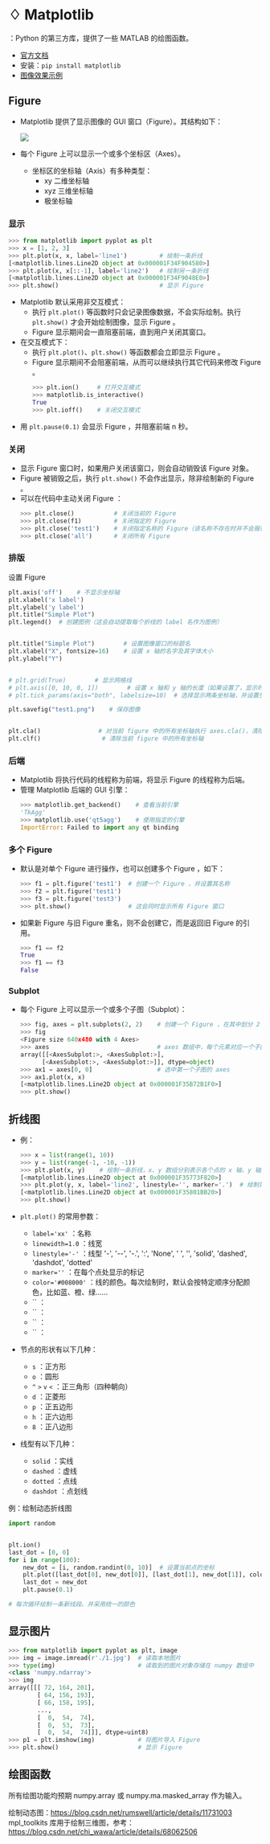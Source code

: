 # ♢ Matplotlib

：Python 的第三方库，提供了一些 MATLAB 的绘图函数。
- [官方文档](https://matplotlib.org/users/index.html)
- 安装：`pip install matplotlib`
- [图像效果示例](https://matplotlib.org/tutorials/introductory/sample_plots.html)

## Figure

- Matplotlib 提供了显示图像的 GUI 窗口（Figure）。其结构如下：

  ![](./Matplotlib_1.jpg)

- 每个 Figure 上可以显示一个或多个坐标区（Axes）。
  - 坐标区的坐标轴（Axis）有多种类型：
    - xy 二维坐标轴
    - xyz 三维坐标轴
    - 极坐标轴

### 显示

```py
>>> from matplotlib import pyplot as plt
>>> x = [1, 2, 3]
>>> plt.plot(x, x, label='line1')         # 绘制一条折线
[<matplotlib.lines.Line2D object at 0x000001F34F904580>]
>>> plt.plot(x, x[::-1], label='line2')   # 绘制另一条折线
[<matplotlib.lines.Line2D object at 0x000001F34F9048E0>]
>>> plt.show()                            # 显示 Figure 
```

- Matplotlib 默认采用非交互模式：
  - 执行 `plt.plot()` 等函数时只会记录图像数据，不会实际绘制。执行 `plt.show()` 才会开始绘制图像，显示 Figure 。
  - Figure 显示期间会一直阻塞前端，直到用户关闭其窗口。
- 在交互模式下：
  - 执行 `plt.plot()`、`plt.show()` 等函数都会立即显示 Figure 。
  - Figure 显示期间不会阻塞前端，从而可以继续执行其它代码来修改 Figure 。
    ```py
    >>> plt.ion()     # 打开交互模式
    >>> matplotlib.is_interactive()
    True
    >>> plt.ioff()    # 关闭交互模式
    ```
- 用 `plt.pause(0.1)` 会显示 Figure ，并阻塞前端 n 秒。

### 关闭

- 显示 Figure 窗口时，如果用户关闭该窗口，则会自动销毁该 Figure 对象。
- Figure 被销毁之后，执行 `plt.show()` 不会作出显示，除非绘制新的 Figure 。
- 可以在代码中主动关闭 Figure ：
  ```py
  >>> plt.close()           # 关闭当前的 Figure
  >>> plt.close(f1)         # 关闭指定的 Figure
  >>> plt.close('test1')    # 关闭指定名称的 Figure（该名称不存在时并不会报错）
  >>> plt.close('all')      # 关闭所有 Figure
  ```

### 排版




设置 Figure 

```py
plt.axis('off')    # 不显示坐标轴
plt.xlabel('x label')
plt.ylabel('y label')
plt.title("Simple Plot")
plt.legend()  # 创建图例（这会自动提取每个折线的 label 名作为图例）


plt.title("Simple Plot")        # 设置图像窗口的标题名
plt.xlabel("X", fontsize=16)    # 设置 x 轴的名字及其字体大小
plt.ylabel("Y")


# plt.grid(True)        # 显示网格线
# plt.axis([0, 10, 0, 1])        # 设置 x 轴和 y 轴的长度（如果设置了，显示时窗口比例会固定，否则会自动调整）
# plt.tick_params(axis="both", labelsize=10)  # 选择显示两条坐标轴，并设置坐标轴数字的大小

plt.savefig("test1.png")    # 保存图像


plt.cla()                # 对当前 figure 中的所有坐标轴执行 axes.cla()，清除其中的图像
plt.clf()                 # 清除当前 figure 中的所有坐标轴
```


### 后端

- Matplotlib 将执行代码的线程称为前端，将显示 Figure 的线程称为后端。
- 管理 Matplotlib 后端的 GUI 引擎：
  ```py
  >>> matplotlib.get_backend()    # 查看当前引擎
  'TkAgg'
  >>> matplotlib.use('qt5agg')    # 使用指定的引擎
  ImportError: Failed to import any qt binding
  ```

### 多个 Figure

- 默认是对单个 Figure 进行操作，也可以创建多个 Figure ，如下：
  ```py
  >>> f1 = plt.figure('test1')  # 创建一个 Figure ，并设置其名称
  >>> f2 = plt.figure('test1')
  >>> f3 = plt.figure('test3')
  >>> plt.show()                # 这会同时显示所有 Figure 窗口
  ```

- 如果新 Figure 与旧 Figure 重名，则不会创建它，而是返回旧 Figure 的引用。
  ```py
  >>> f1 == f2
  True
  >>> f1 == f3
  False
  ```

### Subplot

- 每个 Figure 上可以显示一个或多个子图（Subplot）：
  ```py
  >>> fig, axes = plt.subplots(2, 2)    # 创建一个 Figure ，在其中划分 2 行、2 列个子图
  >>> fig
  <Figure size 640x480 with 4 Axes>
  >>> axes                              # axes 数组中，每个元素对应一个子图的 axes
  array([[<AxesSubplot:>, <AxesSubplot:>],
        [<AxesSubplot:>, <AxesSubplot:>]], dtype=object)
  >>> ax1 = axes[0, 0]                  # 选中第一个子图的 axes
  >>> ax1.plot(x, x)
  [<matplotlib.lines.Line2D object at 0x000001F35B72B1F0>]
  >>> plt.show()
  ```


## 折线图

- 例：
  ```py
  >>> x = list(range(1, 10))
  >>> y = list(range(-1, -10, -1)) 
  >>> plt.plot(x, y)    # 绘制一条折线，x、y 数组分别表示各个点的 x 轴、y 轴坐标，两个数组的长度必须相同
  [<matplotlib.lines.Line2D object at 0x000001F35773F820>]
  >>> plt.plot(y, x, label='line2', linestyle='', marker='.')  # 绘制第二条折线，它是散点线
  [<matplotlib.lines.Line2D object at 0x000001F35801BB20>]
  >>> plt.show()
  ```

- `plt.plot()` 的常用参数：
  - `label='xx'` ：名称
  - `linewidth=1.0` ：线宽
  - `linestyle='-'` ：线型
  '-', '--', '-.', ':', 'None', ' ', '', 'solid', 'dashed', 'dashdot', 'dotted'
  - `marker=''` ：在每个点处显示的标记
  - `color='#008000'` ：线的颜色。每次绘制时，默认会按特定顺序分配颜色，比如蓝、橙、绿……
  - `` ：
  - `` ：
  - `` ：
  - `` ：


- 节点的形状有以下几种：
  - `s` ：正方形
  - `o` ：圆形
  - `^` `>` `v` `<` ：正三角形（四种朝向）
  - `d` ：正菱形
  - `p` ：正五边形
  - `h` ：正六边形
  - `8` ：正八边形

- 线型有以下几种：
  - `solid`   ：实线
  - `dashed`  ：虚线
  - `dotted`  ：点线
  - `dashdot` ：点划线



例：绘制动态折线图
```py
import random


plt.ion()
last_dot = [0, 0]
for i in range(100):
    new_dot = [i, random.randint(0, 10)]  # 设置当前点的坐标
    plt.plot([last_dot[0], new_dot[0]], [last_dot[1], new_dot[1]], color="blue")
    last_dot = new_dot
    plt.pause(0.1)

# 每次循环绘制一条新线段。并采用统一的颜色
```

## 显示图片

```py
>>> from matplotlib import pyplot as plt, image
>>> img = image.imread(r'./1.jpg')  # 读取本地图片
>>> type(img)                       # 读取到的图片对象存储在 numpy 数组中
<class 'numpy.ndarray'>
>>> img
array([[[ 72, 164, 201],
        [ 64, 156, 193],
        [ 66, 158, 195],
        ...,
        [  0,  54,  74],
        [  0,  53,  73],
        [  0,  54,  74]]], dtype=uint8)
>>> p1 = plt.imshow(img)            # 将图片导入 Figure 
>>> plt.show()                      # 显示 Figure 
```

## 绘图函数

所有绘图功能均预期 numpy.array 或 numpy.ma.masked_array 作为输入。



绘制动态图：https://blog.csdn.net/rumswell/article/details/11731003
mpl_toolkits 库用于绘制三维图，参考：https://blog.csdn.net/chi_wawa/article/details/68062506

